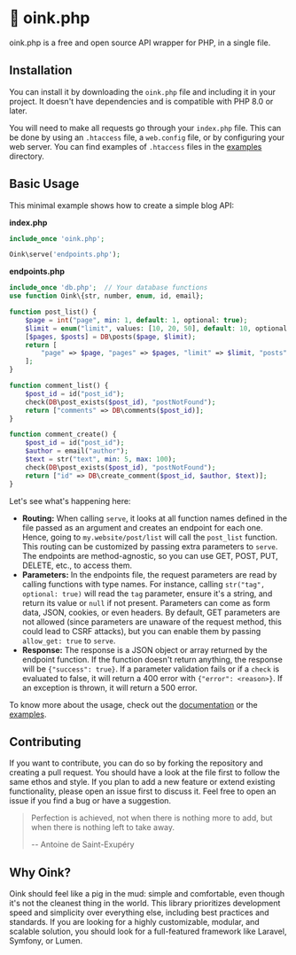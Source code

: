 # 🐽 oink.php

oink.php is a free and open source API wrapper for PHP, in a single file.

## Installation

You can install it by downloading the `oink.php` file and including it in your project. It doesn't have dependencies and is compatible with PHP 8.0 or later.

You will need to make all requests go through your `index.php` file. This can be done by using an `.htaccess` file, a `web.config` file, or by configuring your web server. You can find examples of `.htaccess` files in the [examples](examples/) directory.

## Basic Usage

This minimal example shows how to create a simple blog API:

**index.php**
```php
include_once 'oink.php';

Oink\serve('endpoints.php');
```

**endpoints.php**
```php
include_once 'db.php';  // Your database functions
use function Oink\{str, number, enum, id, email};

function post_list() {
    $page = int("page", min: 1, default: 1, optional: true);
    $limit = enum("limit", values: [10, 20, 50], default: 10, optional: true);
    [$pages, $posts] = DB\posts($page, $limit);
    return [
        "page" => $page, "pages" => $pages, "limit" => $limit, "posts" => $posts
    ];
}

function comment_list() {
    $post_id = id("post_id");
    check(DB\post_exists($post_id), "postNotFound");
    return ["comments" => DB\comments($post_id)];
}

function comment_create() {
    $post_id = id("post_id");
    $author = email("author");
    $text = str("text", min: 5, max: 100);
    check(DB\post_exists($post_id), "postNotFound");
    return ["id" => DB\create_comment($post_id, $author, $text)];
}
```

Let's see what's happening here:

* **Routing:** When calling `serve`, it looks at all function names defined in the file passed as an argument and creates an endpoint for each one. Hence, going to `my.website/post/list` will call the `post_list` function. This routing can be customized by passing extra parameters to `serve`. The endpoints are method-agnostic, so you can use GET, POST, PUT, DELETE, etc., to access them.
* **Parameters:** In the endpoints file, the request parameters are read by calling functions with type names. For instance, calling `str("tag", optional: true)` will read the `tag` parameter, ensure it's a string, and return its value or `null` if not present. Parameters can come as form data, JSON, cookies, or even headers. By default, GET parameters are not allowed (since parameters are unaware of the request method, this could lead to CSRF attacks), but you can enable them by passing `allow_get: true` to `serve`.
* **Response:** The response is a JSON object or array returned by the endpoint function. If the function doesn't return anything, the response will be `{"success": true}`. If a parameter validation fails or if a `check` is evaluated to false, it will return a 400 error with `{"error": <reason>}`. If an exception is thrown, it will return a 500 error.

To know more about the usage, check out the [documentation](documentation.md) or the [examples](examples/).

## Contributing

If you want to contribute, you can do so by forking the repository and creating a pull request. You should have a look at the file first to follow the same ethos and style. If you plan to add a new feature or extend existing functionality, please open an issue first to discuss it. Feel free to open an issue if you find a bug or have a suggestion.

> Perfection is achieved, not when there is nothing more to add, but when there is nothing left to take away.
>
> -- Antoine de Saint-Exupéry

## Why Oink?

Oink should feel like a pig in the mud: simple and comfortable, even though it's not the cleanest thing in the world. This library prioritizes development speed and simplicity over everything else, including best practices and standards. If you are looking for a highly customizable, modular, and scalable solution, you should look for a full-featured framework like Laravel, Symfony, or Lumen.